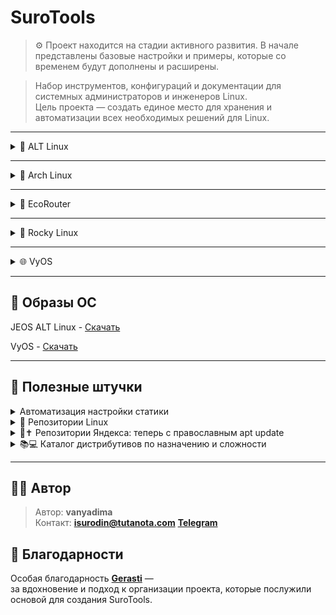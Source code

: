 # SuroTools
> ⚙️ Проект находится на стадии активного развития.
> В начале представлены базовые настройки и примеры, которые со временем будут дополнены и расширены.

> Набор инструментов, конфигураций и документации для системных администраторов и инженеров Linux.  
> Цель проекта — создать единое место для хранения и автоматизации всех необходимых решений для Linux.

---

<details>
<summary>🐧 ALT Linux</summary>

<details>
<summary>🛠️🐧JEOS</summary>
    
После установки сего шедевра отечественного айти-прома первым делом нужно поставить нужные пакеты для комфортной работы - потому что даже автодополнение команд в этом дистрибутиве является опциональной, недостижимой мечтой, фичей уровня «Enterprise Deluxe Edition» :)))))

```bash
apt-get update
apt-get install bash-completion etcnet-full iptables nano 
```
    
</details>
    
<details>
<summary>🔀Настройка маршрутизации</summary>

<details>
<summary>ip_forward</summary>

net.ipv4.ip_forward позволяет системе работать как маршрутизатор - пересылать пакеты между сетевыми интерфейсами.

```bash
vim /etc/net/sysctl.conf
net.ipv4.ip_forward=1 #Меняем 0 на 1
vim /etc/sysctl.conf
net.ipv4.ip_forward=1
```

Перезагрузка sysctl

```bash
sysctl -p
```

</details>
    
<details>
<summary>iptables</summary>

iptables — это фаервол, который фильтрует и управляет сетевым трафиком на основе правил, решая, что пропустить, а что заблокировать.

Базовые команды iptables:

```bash
# Очистка старых правил
iptables -F
iptables -t nat -F
```

Сохранение настроек:

```bash
iptables-save >> /etc/sysconfig/iptables
systemctl enable iptables
```

Настройка правил на примере коммутатора:

![Настройка на примере коммутатора](Image/ALTLinux/iptables%20sw.png)

```bash
iptables -t nat -A POSTROUTING -o <интерфейс с выходом на интернет> -j MASQUERADE
iptables -A	FORWARD	-i <интернет> -o <внут. инт> -j ACCEPT
iptables -A	FORWARD	-i <внут. инт> -o <интернет> -n state --state ESTABLISHED,RELATED -j ACCEPT
```

>iptables -t nat -A POSTROUTING -o <интерфейс с выходом на интернет> -j MASQUERADE - Прячет все внутренние компьютеры за своим внешним IP (Маскарадинг).
>
>iptables -A	FORWARD	-i <интернет> -o <внут. инт> -j ACCEPT - Позволяет внутренним компьютерам ходить в интернет.
>
>iptables -A	FORWARD	-i <внут. инт> -o <интернет> -n state --state ESTABLISHED,RELATED -j ACCEPT - Пропускает обратно только "ответы" на их запросы, повышая безопасность.

Настройка iptables после настройки DHCP

```bash
iptables -A INPUT -i <инт> -p udp -j ACCEPT
iptables -A INPUT -i <инт> -p tcp -j ACCEPT
```

</details>

<details>
<summary>DHCP</summary>

Установка DHCP-сервера

```bash
apt-get install dhcp-server
```
Настройка /etc/dhcp/dhcpd.conf

```bash
default-lease-time 3600;
max-lease-time 86400;
authoritative;

subnet 10.21.211.0 netmask 255.255.255.0 {
    range 10.21.211.10 10.21.211.230;
    option routers 10.21.211.1;
    option subnet-mask 255.255.255.0;
    option broadcast-address 10.21.211.255;
    option domain-name "example.local";
    option domain-name-servers 192.168.1.1, 8.8.8.8;
}
```

> default-lease-time 3600; - время аренды по умолчанию (1 час)
>
> max-lease-time 86400; - максимальное время аренды (24 часа)
>
> authoritative; - сервер является авторитетным для данной сети
>
> subnet 10.21.211.0 netmask 255.255.255.0 - определение подсети
>
> range 10.21.211.10 10.21.211.230; - диапазон выдаваемых IP-адресов
>
> option routers 10.21.211.1; - шлюз по умолчанию
>
> option subnet-mask 255.255.255.0; - маска подсети
>
> option broadcast-address 10.21.211.255; - широковещательный адрес
>
> option domain-name "example.local"; - домен
>
> option domain-name-servers 192.168.1.1, 8.8.8.8; - адрес домена

Проверка конфигурации

```bash
dhcpd -t -cf /etc/dhcp/dhcpd.conf
```

Создание и настройка /etc/default/isc-dhcp-server

```bash
DHCP_CONF=/etc/dhcp/dhcpd.conf
DHCP_PID=/var/run/dhcpd.pid
DHCP_OPTS="-4"
INTERFACEv4="<ens34>"
INTERFACEv6=""
```

> DHCP_CONF=/etc/dhcp/dhcpd.conf - путь к основному конфигурационному файлу
>
> DHCP_PID=/var/run/dhcpd.pid - путь к файлу PID-процесса
>
> DHCP_OPTS="-4" - опции запуска (работа только с IPv4)
>
> INTERFACEv4="ens34" - интерфейс для IPv4
>
> INTERFACEv6="" - интерфейс для IPv6 (пусто - отключено)

Запускаем и добавляем в автозапуск dhcpd

```bash
systemctl start dhcpd && systemctl enable dhcpd
```

</details>
  
<details>
<summary>Настройка портов и маршрута</summary>

### Настройка интерфейса

❗ Интерфейсы в виртуальную машину добавляем по одному.

>Потому что если накидать сразу пять - потом начнётся великий квест под названием:
>
>“А кто из вас, ребята, ens36?”
>
>Один окажется внутренней сетью, другой мостом, третий вообще зачем-то к Wi-Fi подключён…
>
>И вот ты стоишь посреди ip a, как градоначальник на развалинах, и думаешь - зачем я это сделал?..
>
>Так что добавляем по одному интерфейсу, настраиваем, проверяем, подписываем - и живём спокойно.
>
>Всё как в нормальной инфраструктуре: порядок, последовательность, и никакой магии:)

```bash
mkdir /etc/net/ifaces/ens34/
cp /etc/net/ifaces/ens33/options /etc/net/ifaces/ens34/
```
Если папка ifaces пустая, то берем конфиг options отсюда

```bash
BOOTPROTO=static
TYPE=eth
CONFIG_IPV4=yes
```
В конфигурации ipv4address пишите ip ❗❗❗ *с маской!!!* ❗❗❗

Поднимаем интерфейс

```bash
ifup ens34
```
Или перезапускаем network

```bash
systemctl restart network
```

### Настройка шлюза

```bash
vim /etc/net/ifaces/ens34/ipv4route
```

```bash
default via <ip роутера>
```

Если по какой-то причине шлюз не хочет вставать - решаем эту проблему до первой перезагрузки:)

```bash
#Добавляем шлюз
ip route add default via 192.168.1.1
#Удаляем шлюз
ip route del default via 192.168.1.1
```

</details>

<details>
<summary>VLAN</summary>

Создаём каталог в интерфейсах

```bash
mkdir /etc/net/ifaces/ens33.XX # где XX - номер vlan
```

Создаем файлы ipv4address и options

```bash
touch /etc/net/ifaces/ens33.XX/ipv4address
touch /etc/net/ifaces/ens33.XX/options
```

Конфигурация options

```bash
TYPE=vlan
HOST=ens33
VID=XX
DISABLED=no
BOOTPROTO=static
```

В конфигурации ipv4address пишите ip ❗❗❗ *с маской!!!* ❗❗❗

</details>

<details>
<summary>GRE туннель</summary>

GRE — это протокол для создания виртуальных точка-точка туннелей, который инкапсулирует один IP-пакет внутри другого, позволяя соединять удалённые сети через интернет.

Создаем каталог gre1 и конфигурируем options

```bash
mkdir /etc/net/ifaces/gre1
vim /etc/net/ifaces/gre1/options
```

```bash
TYPE=iptun
TUNTYPE=gre
TUNLOCAL=<внешний ip роутера, с которого настраиваете>
TUNREMOTE=<внешний ip удаленного роутера>
```

Настраиваем IP турренля

```
nano /etc/net/ifaces/gre1/ipv4address

10.10.10.1/30 #к примеру
```

</details>

</details>

<details>
<summary>📦 Установка и настройка ПО</summary>
    
<details>
<summary>Драйвера VMware</summary>

‼️ Без драйверов VMware вы не сможете копировать команды между вашим компьютером и виртуальной машиной!
    
```bash
apt-get install open-vm-tools open-vm-tools-desktop xrandr
systemctl enable vmtoolsd
systemctl start vmtoolsd
```
> open-vm-tools — базовые функции (общая папка, время, пр.)
>
> open-vm-tools-desktop — автоматическое разрешение экрана, мышь, графика
>
> xrandr — утилита для управления разрешением (на случай ручной настройки)
    
</details>

<details>
<summary>rsyslog</summary>

rsyslog — это система, которая собирает, фильтрует и перенаправляет логи (журналы событий) в нужные места.

Устанавливаем на клиент и на сервер

```bash
apt-get install rsyslog logrotate
```

### Настройка сервера

Настройка конфига в /etc/rsyslog.conf

![Настройка на сервере](Image/ALTLinux/rsyslogsrv.png)

```bash
#include(file="/etc/rsyslog.d/*.conf" mode="options1") 

module(load="imuxsock")
module(load="imklog")
module(load="imudp")
input(type="imudp" port="514")
module(load="imtcp")
input(type="imtcp" port="514")

$template 404, "/opt/%HOSTNAME%/%PROGRAMNAME%.log"

if ($fromhost-ip != "127.0.0.1" and $syslogseverity <= 4) then ?404
& stop 
```

>#include(file="/etc/rsyslog.d/*.conf" mode="optional")  - ЗАКОММЕНТИРОВАНО - подключение дополнительных конфигов
>
>module(load="imuxsock") - Загрузка модуля для Unix-сокетов (локальные приложения)
>
>module(load="imklog") - Загрузка модуля для логов ядра
>
>module(load="imudp") - Загрузка UDP-модуля
>
>input(type="imudp" port="514") - Прослушивание syslog-сообщений по UDP на порту 514
>
>module(load="imtcp") - Загрузка TCP-модуля
>
>input(type="imtcp" port="514") - Прослушивание syslog-сообщений по TCP на порту 514
>
>$template 404, "/opt/%HOSTNAME%/%PROGRAMNAME%.log" - Шаблон для именования файлов логов
>
>if ($fromhost-ip != "127.0.0.1" and $syslogseverity <= 4) then ?404 - Правило фильтрации: если IP отправителя не 127.0.0.1 и уровень серьезности <= 4 (warning)
>
>& stop - Остановка дальнейшей обработки для этих сообщений

P.S. 404 — это произвольное имя шаблона, как переменная.

Создание каталогов для сбора логов клиентских машин

```bash
mkdir -p /opt/cli1
mkdir -p /opt/cli2
mkdir -p /opt/cli3
```
logrotate — это утилита для автоматического управления лог-файлами: их ротации, сжатия, архивирования и удаления по заданным правилам.

Настройка logrotate в /etc/logrotate.d/rsyslog-opt

![Настройка logrotate](Image/ALTLinux/logrotate.png)

```bash
/opt/*/*.log {
    weekly
    size 10M
    rotate 4
    compress
    missingok
    notifempty
    create 0640 root root
    sharedscripts
    postrotate
        systemctl reload rsyslog > /dev/null 2>&1 || true
    endscript
}
```
>/opt/*/*.log {                    - Применять правила ко всем .log файлам в поддиректориях /opt/
>
>weekly                        - Ротация раз в неделю
>
>size 10M                      - Или при достижении размера файла 10 МБ
>
>rotate 4                      - Хранить 4 архивных копии логов
>
>compress                      - Сжимать архивные копии gzip
>
>missingok                     - Не считать ошибкой отсутствие файлов логов
>
>notifempty                    - Не ротировать пустые файлы
>
>create 0640 root root         - Создавать новый файл лога с правами 640, владелец root:root
>
>sharedscripts                 - Выполнять скрипты только один раз для всей группы файлов
>
>postrotate                    - Начало блока команд после ротации
>
>systemctl reload rsyslog > /dev/null 2>&1 || true  - Перезагрузка rsyslog, подавление вывода
>
>endscript                     - Конец блока команд
}

Включение автозапуска и немедленный запуск

```bash
systemctl enable --now rsyslog logrotate
```

---

### Настройка клиента

Настройка конфига в /etc/rsyslog.conf

![Настройка на клиенте](Image/ALTLinux/rsyslogcli.png)

```bash
*.warning action(type="omfwd"
    target="10.21.12.50"
    port="514"
    protocol="tcp"
    action.resumeRetryCount="-1"
    queue.type="linkedList"
    queue.size="10000")
```

>*.warning action(type="omfwd"    - Правило для всех сообщений с уровнем warning и выше
>
>target="10.21.12.50"         - Адрес удаленного syslog-сервера
>
>port="514"                   - Порт для отправки
>
>protocol="tcp"               - Использование TCP протокола
>
>action.resumeRetryCount="-1" - Бесконечные попытки переподключения при обрыве
>
>queue.type="linkedList"      - Тип очереди - связный список
>
>queue.size="10000")          - Максимальный размер очереди - 10000 сообщений

Включение автозапуска и немедленный запуск

```bash
systemctl enable --now rsyslog
```

</details>

<details>
<summary>DNS сервер (bind)</summary>

Установка и включение bind

```bash
apt-get install bind bind-utils
systemctl start bind
```

BIND создаёт стандартную структуру файлов и каталогов (в ALT Linux она очень похожа на Fedora/CentOS-подобную):

| Назначение                             | Расположение           | Комментарий                                |
| -------------------------------------- | ---------------------- | ------------------------------------------ |
| Основной конфиг                        | `/etc/named.conf`      | Главный файл, который подключает остальные |
| Каталог с дополнительными конфигациями | `/etc/named/`          | Можно хранить зоны, ACL, logging и т.п.    |
| Каталог с зонами                       | `/var/named/`          | По умолчанию сюда кладут файлы зон         |
| PID-файл                               | `/run/named/named.pid` | Путь, где хранится PID процесса            |
| Логи (если не через systemd)           | `/var/log/named/`      | Можно задать в секции `logging`            |
| Пользователь демона                    | `named`                | Отдельный системный пользователь           |

<details>
<summary>Секции</summary>

<details>
<summary>Главынй файл named.conf</summary>

```bash
options {
    directory "/var/named";              // рабочая директория BIND
    listen-on port 53 { 127.0.0.1; 192.168.122.1; };   // конкретные IP (не CIDR)
    listen-on-v6 { ::1; };
    allow-query { 192.168.122.0/24; localhost; };     // кто может делать запросы
    recursion yes;                   // включаем рекурсию (если нужен локальной сети)
    allow-recursion { 192.168.122.0/24; localhost; }; // кто может использовать кэш
    forwarders { 8.8.8.8; 8.8.4.4; };  // форвардеры (если нужно)
    dnssec-validation auto;
    auth-nxdomain no;    // conform to RFC1035
};

// Доп. файлы в /etc/named.conf!!!
include "/etc/named/named.conf.local";
include "/etc/named/named.conf.log";
include "/etc/named/named.conf.acl";
```

| Опция               | Назначение                                | Пример / Комментарий                                                      |
| ------------------- | ----------------------------------------- | ------------------------------------------------------------------------- |
| `directory`         | Рабочая директория BIND                   | `directory "/var/named";` — все относительные пути в зонах берутся отсюда |
| `listen-on`         | IPv4-адреса, на которых слушает DNS-демон | `listen-on port 53 { 127.0.0.1; 192.168.122.1; };`                        |
| `listen-on-v6`      | IPv6 интерфейсы                           | `listen-on-v6 { any; };`                                                  |
| `allow-query`       | Кто может делать запросы к DNS            | `allow-query { localhost; 192.168.122.0/24; };`                           |
| `recursion`         | Включает рекурсивные запросы              | `recursion yes;`                                                          |
| `allow-recursion`   | Кто может использовать кэш                | `allow-recursion { localhost; 192.168.122.0/24; };`                       |
| `forwarders`        | Куда пересылать неизвестные запросы       | `forwarders { 8.8.8.8; 8.8.4.4; };`                                       |
| `dnssec-validation` | Проверка DNSSEC                           | `dnssec-validation auto;`                                                 |
| `auth-nxdomain`     | Поведение при NXDOMAIN                    | `auth-nxdomain no;`                                                       |
| `version`           | Можно скрыть версию сервера               | `version "ALT-DNS";`                                                      |

</details>

<details>
<summary>Секция logging named.conf.log</summary>

```bash
logging {
    channel default_debug {
        file "/var/log/named/debug.log" versions 3 size 5m;
        severity dynamic;
        print-time yes;
        print-category yes;
        print-severity yes;
    };
    category default { default_debug; };
    category queries { default_debug; };
    category resolver { default_debug; };
};
```

| Строка / параметр                       | Назначение                                      | Пример значения                       | Пояснение                                                                      |
| --------------------------------------- | ----------------------------------------------- | ------------------------------------- | ------------------------------------------------------------------------------ |
| `logging {`                             | Начало блока журналирования                     | —                                     | Все настройки логов помещаются внутрь фигурных скобок.                         |
| `channel default_debug {`               | Определение канала (канал = поток вывода логов) | —                                     | Можно создать несколько каналов (например, `queries`, `security`, `resolver`). |
| `file "/var/log/named/debug.log"`       | Куда писать логи                                | `/var/log/named/debug.log`            | Задаёт путь к файлу лога. Файл должен быть доступен пользователю `named`.      |
| `versions 3`                            | Хранить несколько копий                         | `3`                                   | Хранит 3 старые версии лога, автоматически создавая ротацию.                   |
| `size 5m`                               | Максимальный размер файла                       | `5m`                                  | При достижении 5 МБ создаётся новая версия.                                    |
| `severity dynamic;`                     | Уровень важности                                | `dynamic`, `info`, `warning`, `error` | `dynamic` — уровень управляется командой `rndc trace`.                         |
| `print-time yes;`                       | Добавлять время в лог                           | `yes`                                 | Помогает при отладке.                                                          |
| `print-category yes;`                   | Добавлять категорию (queries, resolver и т.д.)  | `yes`                                 | Удобно при анализе.                                                            |
| `print-severity yes;`                   | Добавлять уровень важности                      | `yes`                                 | В логах будет видно INFO/WARN/ERR.                                             |
| `};`                                    | Конец описания канала                           | —                                     | Закрывает блок `channel`.                                                      |
| `category default { default_debug; };`  | Привязка категории к каналу                     | —                                     | Категория `default` (всё подряд) будет писать в канал `default_debug`.         |
| `category queries { default_debug; };`  | Логирование DNS-запросов                        | —                                     | Очень полезно для анализа активности.                                          |
| `category resolver { default_debug; };` | Логирование резолвера                           | —                                     | Показывает, как BIND обрабатывает рекурсивные запросы.                         |
| `};`                                    | Конец секции logging                            | —                                     | Завершение блока.                                                              |

</details>

<details>
<summary>Секция acl named.conf.acl</summary>

```bash
acl "trusted" {
    127.0.0.1;
    192.168.122.0/24;
};

options {
    allow-query { trusted; };
    allow-recursion { trusted; };
};
```

| Строка                          | Значение                        | Пояснение                               |
| ------------------------------- | ------------------------------- | --------------------------------------- |
| `acl "trusted" {`               | Объявление списка доверенных IP | Имя списка — `"trusted"`.               |
| `127.0.0.1;`                    | Локальный хост                  | Разрешает DNS-доступ с localhost.       |
| `192.168.122.0/24;`             | Вся подсеть                     | Разрешает DNS-доступ из локальной сети. |
| `};`                            | Конец ACL                       | Закрывает список IP.                    |
| `allow-query { trusted; };`     | Кто может делать DNS-запросы    | Только IP из ACL `"trusted"`.           |
| `allow-recursion { trusted; };` | Кто может пользоваться кэшем    | Тоже только доверенные.                 |

</details>

<details>
<summary>Секция локальных зон named.conf.local</summary>

```bash
zone "example.local" IN {
    type master;
    file "zones/db.example.local";
    allow-update { none; };
};

zone "122.168.192.in-addr.arpa" IN {
    type master;
    file "zones/db.192.168.122";
    allow-update { none; };
};
```

| Строка                                 | Значение                    | Пояснение                              |
| -------------------------------------- | --------------------------- | -------------------------------------- |
| `zone "example.local" IN {`            | Начало описания прямой зоны | DNS-зона `example.local`.              |
| `type master;`                         | Тип зоны                    | Сервер хранит оригинальные данные.     |
| `file "zones/db.example.local";`       | Путь к файлу зоны           | Относительно `directory` из `options`. |
| `allow-update { none; };`              | Динамические обновления     | Отключены (безопасно по умолчанию).    |
| `};`                                   | Конец зоны                  | Закрытие блока.                        |
| `zone "122.168.192.in-addr.arpa" IN {` | Начало обратной зоны        | Для IP-сети 192.168.122.0/24.          |
| `file "zones/db.192.168.122";`         | Файл обратной зоны          | PTR-записи IP → имя.                   |

</details>

<details>
<summary>Создание прямых и обраных зон</summary>

Назовем прямую зону db.example.local к примеру

```bash
$TTL 86400
@   IN  SOA ns1.example.local. admin.example.local. (
        2025110101 ; serial
        3600       ; refresh
        1800       ; retry
        604800     ; expire
        86400 )    ; minimum

    IN  NS  ns1.example.local.
ns1 IN  A   192.168.122.10
www IN  A   192.168.122.20
mail IN  A   192.168.122.30
@   IN  MX  10 mail.example.local.
```

| Строка                                           | Значение                         | Пояснение                                                             |
| ------------------------------------------------ | -------------------------------- | --------------------------------------------------------------------- |
| `$TTL 86400`                                     | Time To Live                     | TTL 1 день — время кэширования записей.                               |
| `@`                                              | Текущий домен (`example.local.`) | Символ `@` — замена имени зоны.                                       |
| `IN SOA ns1.example.local. admin.example.local.` | Начало записи SOA                | Указывает основной DNS и e-mail администратора (точка вместо `@`).    |
| `2025110101`                                     | Серийный номер                   | Обновляется при каждом изменении.                                     |
| `3600`                                           | Refresh                          | Вторичные серверы проверяют обновления каждые 1 ч.                    |
| `1800`                                           | Retry                            | Если не получилось — повтор через 30 мин.                             |
| `604800`                                         | Expire                           | Через неделю вторичный сервер “забудет” зону, если мастер недоступен. |
| `86400`                                          | Minimum                          | Минимальное TTL для отрицательных ответов.                            |
| `IN NS ns1.example.local.`                       | Сервер имён для зоны             | Основной NS.                                                          |
| `ns1 IN A 192.168.122.10`                        | Адрес DNS-сервера                | ns1.example.local → 192.168.122.10                                    |
| `www IN A 192.168.122.20`                        | Веб-сервер                       | [www.example.local](http://www.example.local) → 192.168.122.20        |
| `mail IN A 192.168.122.30`                       | Почтовый сервер                  | mail.example.local → 192.168.122.30                                   |
| `@ IN MX 10 mail.example.local.`                 | Почтовая запись                  | Приоритет 10, сервер `mail.example.local`.                            |

Обратная зона - db.192.168.122

```bash
$TTL 86400
@   IN  SOA ns1.example.local. admin.example.local. (
        2025110101 ; serial
        3600
        1800
        604800
        86400 )

    IN  NS  ns1.example.local.
10  IN  PTR ns1.example.local.
20  IN  PTR www.example.local.
30  IN  PTR mail.example.local.
```

| Строка                                             | Значение        | Пояснение                                                          |
| -------------------------------------------------- | --------------- | ------------------------------------------------------------------ |
| `$TTL 86400`                                       | TTL записей     | 1 день.                                                            |
| `@ IN SOA ns1.example.local. admin.example.local.` | Начало зоны     | Та же структура, что и в прямой зоне.                              |
| `2025110101`                                       | Серийный номер  | Номер версии зоны.                                                 |
| `IN NS ns1.example.local.`                         | Сервер имён     | Авторитетный сервер для обратной зоны.                             |
| `10 IN PTR ns1.example.local.`                     | Обратная запись | IP 192.168.122.10 → ns1.example.local.                             |
| `20 IN PTR www.example.local.`                     | Обратная запись | IP 192.168.122.20 → [www.example.local](http://www.example.local). |
| `30 IN PTR mail.example.local.`                    | Обратная запись | IP 192.168.122.30 → mail.example.local.                            |


</details>

</details>


Для создания DNS-сервера в ALT Linux необходимо установить пакет BIND, создать и настроить его конфигурационные файлы.
В главном файле указываются каталог зон, сетевые интерфейсы и разрешённые клиенты, а также включается рекурсия и задаются внешние форвардеры.
Затем описываются зоны — основная и при необходимости обратная, после чего создаются соответствующие файлы зон с записями доменных имён и IP-адресов.
По завершении настройки проверяется корректность конфигурации, после чего служба named запускается и включается в автозагрузку.

<details>
<summary>Проверка</summary>

Структура директорий

```bash
/etc/
 └── named.conf
 └── named/
      ├── named.conf.acl
      ├── named.conf.log
      ├── named.conf.local
      └── zones/
           ├── db.example.local
           └── db.192.168.122
/var/log/named/
/var/named/
```

| Действие                                              | Команда                                                                         | Назначение                                                                           |
| ----------------------------------------------------- | ------------------------------------------------------------------------------- | ------------------------------------------------------------------------------------ |
| Проверка синтаксиса основного конфигурационного файла | `sudo named-checkconf`                                                          | Проверяет правильность написания и структуру всех файлов конфигурации BIND.          |
| Проверка прямой зоны                                  | `sudo named-checkzone example.local /var/named/zones/db.example.local`          | Проверяет корректность записей в файле прямой зоны (соответствие имён и IP-адресов). |
| Проверка обратной зоны                                | `sudo named-checkzone 122.168.192.in-addr.arpa /var/named/zones/db.192.168.122` | Проверяет правильность обратных записей (соответствие IP-адресов именам).            |
| Проверка запуска службы                               | `sudo systemctl start named`                                                    | Запускает DNS-сервер для тестирования.                                               |
| Проверка состояния службы                             | `sudo systemctl status named`                                                   | Отображает текущее состояние и возможные ошибки при запуске.                         |
| Проверка ответов DNS                                  | `dig @127.0.0.1 www.example.local`                                              | Проверяет, отвечает ли сервер на запросы и правильно ли разрешает имена.             |
| Проверка обратного разрешения                         | `dig -x 192.168.122.20`                                                         | Тестирует корректность работы обратной зоны (PTR-записи).                            |


</details>

<details>
<summary>Экспресс-настройка</summary>

В /etc/named.conf 

```bash
options {
    directory "/var/named";
    listen-on port 53 { any; };
    allow-query { any; };
    recursion yes;
    forwarders { 8.8.8.8; 1.1.1.1; };
    dnssec-validation auto;
};

zone "example.local" IN {
    type master;
    file "db.example.local";
};
```

В /var/named/db.example.local

```bash
$TTL 86400
@   IN  SOA ns1.example.local. admin.example.local. (
        1        ; serial
        3600     ; refresh
        1800     ; retry
        604800   ; expire
        86400 )  ; minimum

    IN  NS  ns1.example.local.
```

</details>

</details>

<details>
<summary>Chrony</summary>

### Настройка сервера

```bash
apt-get install chrony
```

Идем в /etc/chrony.conf и в конфиге пишем:

https://www.ntp-servers.net/servers.html - сервера времени

```bash
server <адресс сервера времени> iburst     # iburst нужен для ускорения первоначальной синхронизации
allow 192.168.0.0/24   # замените на подсеть вашей сети
```

Добавляем в автозагрузку и запускаем

### Настройка клиента

В /etc/chrony.conf

```bash
server <ip сервера> iburst
```

Запускаем и проверяем:

```bash
chronyc sources -v
chronyc tracking
```

</details>

</details>

<details>
<summary>🎨 Установка графической оболочки (на примере xfce)</summary>

### Установка

```bash
apt-get install task-edu-xfce lightdm
systemctl enable --now lightdm
```

### Удаление

```bash
apt-get remove 'xfce4*' 'xfwm4*' 'thunar*' --purge
apt-get remove lightdm
systemctl disable lightdm
```

</details>

</details>

---

<details>
<summary>🧊 Arch Linux</summary>

<details>
<summary>🛠️ Установка ОС</summary>

<details>
<summary>Перед установкой</summary>
    
Вот и настал тот самый день. День, когда вы решили, что жить спокойно — это не про вас, и поставили цель установить Arch Linux в качестве основной системы. 

Поздравляю! :)

Вы уже скачали образ, записали его на флешку, загрузились, и перед вами гордо мигает курсор в терминале. Момент истины настал.

Но… что дальше? 
Правильно! Сначала нужно убедиться, что интернет работает.

```bash
ping archlinux.org
```

Если вы на Wi-Fi, то пора приручить беспроводную сеть. Делается это просто (ну, относительно просто):

Проверка на блок Wi-Fi

```bash
rfkill
```

Если заблокирован - выполянем команду:

```bash
rfkill unblock wifi
```

### Подключение к Wi-Fi

```bash
iwctl
device list
station wlan0 scan
station wlan0 get-networks
station wlan0 connect <SSID>
```

Или можно сделать проще:

```bash
wifi-menu
```

</details>
    
<details>
<summary>1. Монтирование и разметка дисков</summary>
Для того, чтобы определять диски, используется команда <code>lsblk</code>
    
```bash
lsblk
```
Теперь нам нужно выбрать: GPT или MBR. Если у тебя ПК с UEFI - ставль GPT. 

А если стоит BIOS, - MBR

Внизу таблицы разметки

<details>
<summary>MBR</summary>

Разметка раздела

| Раздел | Название | Формат | Размер   | Назначение          |
|---------|-----------|---------|----------|----------------------|
| sdX1    | bios      | BIOS    | 1 MB    | Загрузочный BIOS     |
| sdX2    | boot      | EXT4    | 1 GB    | Ядра Linux           |
| sdX3    | swap      | SWAP    | 8 GB    | Раздел подкачки      |
| sdX4    | root      | EXT4   | Всё остальное | Система, данные      |


</details>

<details>
<summary>GPT</summary>

Разметка раздела

| Раздел | Название | Формат | Размер   | Назначение          |
|---------|-----------|---------|----------|----------------------|
| sdX1    | efi      | FAT32    | 300 MB    | Загрузочный BIOS     |
| sdX2    | boot      | EXT4    | 1 GB    | Ядра Linux           |
| sdX3    | swap      | SWAP    | 8 GB    | Раздел подкачки      |
| sdX4    | root      | EXT4   | Всё остальное | Система, данные      |

</details>

С помощью утилиты fdisk / cfdisk форматируем каталоги

```bash
mkfs.fat -F32 /dev/sda1
mkfs.ext4 -L boot /dev/sda2
mkswap -L swap /dev/sda3
mkfs.ext4 -L arch /dev/sda4 
```

Монтируем диски

```bash
mount /dev/sda4 /mnt                        
mkdir -p /mnt/{boot,home,var}          
mount /dev/sda2 /mnt/boot 
mkdir -p /mnt/boot/efi                        
mount /dev/sda1 /mnt/boot/efi                 
```

</details>

<details>
<summary>2. Установка ядра и базовая настройка</summary>

На этом этапе мы, наконец, превращаем пустой раздел /mnt во что-то, похожее на операционную систему

```bash
pacstrap /mnt base base-devel linux linux-headers linux-firmware intel-ucode amd-ucode nano               
```
или (LTS версия)

```bash
pacstrap /mnt base base-devel linux-lts linux-lts-headers linux-firmware intel-ucode amd-ucode nano             
```

>base - минимальный набор, чтобы система вообще существовала
>
>base-devel - инструменты для сборки пакетов, потому что половину софта в Arch вы всё равно соберёте сами
>
>linux и linux-headers - ядро и его заголовки. Без них компьютер не поймёт, что делать
>
>linux-firmware - чтобы Wi-Fi, видеокарта и прочее не притворялись кирпичами
>
>intel-ucode и amd-ucode - микрокоды, которые чинят ошибки в процессорах. Неплохо, когда CPU не падает в обморок от собственного кода=)

Мы уже установили Arch в /mnt, всё красиво, но пока что система не знает, где у неё что лежит.
Она загрузится - и спросит:

«А где мой корень? А где /home? А swap куда делся?»

Чтобы этого не произошло, мы создаём файл /etc/fstab.
В нём записано, какие разделы куда монтировать при загрузке.

```bash
genfstab -pU /mnt >> /mnt/etc/fstabi                 
```

>genfstab — просто смотрит на то, что сейчас примонтировано
>
>-U - записывает всё с использованием UUID (уникальных идентификаторов разделов, чтобы не перепутать при перезагрузке)
>
>-p - добавляет информацию о существующих точках монтирования

Меняем корневой каталог на /mnt

```bash
arch-chroot /mnt                
```

Задаем пароль root

```bash
passwd               
```

Даем имя

```bash
nano /etc/hostname               
```

Настройка временной зоны

```bash
ln -sf /usr/share/zoneinfo/Europe/Moscow /etc/localtime               
```

Открываем файл с локалями и раскомментируем строки:

```bash
nano /etc/locale.gen

#Ищем
ru_RU.UTF8 UTF8
en_US.UTF8 UTF8

```

Создаем локали

```bash
locale-gen              
```

Настраиваем язык консоли, добавляем кириллицу

```bash
nano /etc/vconsole.conf

KEYMAP=ru
FONT=cyr-sun16  
```

Устанавливаем язык системы по умолчанию

```bash
nano /etc/locale.conf

LANG="ru_RU.UTF-8"
```
</details>

<details>
<summary>3. PACMAN</summary>

Когда вы ставите Arch, у вас есть свежая система, которая пока не доверяет никому.
И это, в принципе, правильно - кто знает, что там за пакеты в интернете?)))

Инициализируем пакетный менеджер pacman и загружаем ключи

```bash
pacman-key --init
pacman-key --populate archlinux    
```

Конфигурируем pacman

```bash
nano /etc/pacman.conf             
```

Включаем репозитории multilib

```bash
[multilib]
Include = /etc/pacman.d/mirrorlist
```

Это добавит поддержку 32-битных библиотек.
Они нужны, если вы хотите запускать старые программы или, например, игры из Steam, которые до сих пор живут в прошлом=)

Без этого Steam просто посмотрит на вас, скажет «нет библиотек» и уйдёт

Можно сделать так, чтобы pacman не только работал, но и выглядел симпатично:

>Color — включает цветную подсветку
>Чтобы видеть, где успех, а где ошибка, не только по интонации
>
>ParallelDownloads = 5 — позволяет качать несколько пакетов одновременно
>Архивы прилетают быстрее, и вы чувствуете, что живёте в XXI веке
>
>ILoveCandy — не влияет ни на что, кроме настроения
>Делает индикатор загрузки похожим на игру Pac-Man: маленький жёлтый кружок ест пакеты
>Серьёзная система, но с чувством юмора😄

Теперь добавляем то, что делает систему по-настоящему удобной

```bash
pacman -Sy
pacman -S bash-completion openssh arch-install-scripts networkmanager git wget htop neofetch xdg-user-dirs pacman-contrib ntfs-3g
```

>bash-completion - автодополнение в терминале.
>Чтобы не набирать по памяти всё целиком, как герой.
>
>openssh - возможность подключаться по SSH, и к вам тоже.
>Без него сервер - это просто компьютер, скучающий в углу.
>
>arch-install-scripts - набор утилит, включая genfstab и arch-chroot.
>Уже пользовались ими - теперь они станут постоянными жителями вашей системы.
>
>networkmanager - ваш новый лучший друг для Wi-Fi и сетей.
>Без него - вручную через ip link и dhcpcd, что весело, но недолго.
>
>git - чтобы клонировать репозитории, коммитить, и вообще чувствовать себя разработчиком.
>
>wget - чтобы скачивать всё подряд без браузера.
>Минимализм, но с пользой.
>
>htop - чтобы смотреть, кто ест всю оперативку, в красивом интерфейсе.
>
>neofetch - чтобы показывать красивую ASCII-заставку системы и рассказывать всем, что у вас Arch.
>
>xdg-user-dirs - создаёт стандартные папки вроде Documents, Downloads и т.д.
>Чтобы домашний каталог не выглядел как свалка.
>
>pacman-contrib - набор дополнительных инструментов для pacman, включая checkupdates и paccache.
>
>ntfs-3g - чтобы Linux мог читать и писать на диски с файловой системой Windows.
>Полезно, если вы ещё не готовы окончательно попрощаться с прошлым.

</details>

<details>
<summary>4. Постустановка</summary>

Создаем начальный загрузочный лиск (в зависимости какое ядро вы выбрали)

```bash
mkinitcpio -p linux
mkinitcpio -p linux-lts
```

Разрешаем пользователю применять права root

```bash
nano /etc/sudoers

%wheel ALL=(ALL:ALL) ALL
```

Создаем пользователя и придумываем пароль для него

```bash
useradd -mg users -G wheel <имя пользователя> 
passwd <имя пользователя> 
```

Добавляем в автозагрузку сетевой менеджер

```bash
systemctl enable NetworkManager.service
```

</details>

<details>
<summary>5. GRUB</summary>

Для UEFI
    
```bash
pacman -S grub efibootmgr os-prober
grub-install --target=x86_64-efi --efi-directory=/boot/efi --bootloader-id=Arch
grub-mkconfig -o /boot/grub/grub.cfg
```

Для BIOS

```bash
pacman -S grub os-prober
grub-install /dev/sda
grub-mkconfig -o /boot/grub/grub.cfg
```

</details>

<details>
<summary>6. Установка графики</summary>

Intel

```bash
pacman -S xf86-video-intel
```

NVIDIA

```bash
pacman -S nvidia-utils lib32-nvidia-utils nvidia-settings nvidia-dkms
```

AMD

```bash
pacman -S lib32-mesa vulkan-radeon lib32-vulkan-radeon vulkan-icd-loader lib32-vulkan-icd-loader
```

Установка менеджер входа

| DM          | Особенности                                                                |
| ----------- | -------------------------------------------------------------------------- |
| **GDM**     | GNOME Display Manager, лучший для GNOME/GTK, поддержка Wayland             |
| **SDDM**    | Simple Desktop Display Manager, лучший для KDE/Qt, поддержка тем и Wayland |
| **LightDM** | Легкий универсальный DM, поддерживает GTK и Qt, множество грейдеров        |
| **LXDM**    | Очень легкий, для LXDE/LXQt, минималистичный                               |
| **XDM**     | Классический XDM, минимальный, без настроек                                |

Рекомендации по DM

| DE            | Рекомендуемый DM |
| ------------- | ---------------- |
| GNOME         | GDM              |
| KDE Plasma    | SDDM             |
| LXQt          | SDDM / LightDM   |
| XFCE          | LightDM          |
| Cinnamon      | LightDM          |
| MATE          | LightDM          |
| LXDE          | LXDM / LightDM   |
| Deepin        | GDM              |
| Budgie        | LightDM          |
| Enlightenment | LightDM / LXDM   |


<details>
<summary>GDM</summary>

```bash
sudo pacman -S gdm
sudo systemctl enable gdm.service   
sudo systemctl start gdm.service 
```

</details>

<details>
<summary>SDDM</summary>

```bash
sudo pacman -S sddm
sudo systemctl enable sddm.service
sudo systemctl start sddm.service
```

</details>

<details>
<summary>LightDM</summary>

```bash
sudo pacman -S lightdm lightdm-gtk-greeter lightdm-gtk-greeter-settings
sudo systemctl enable lightdm.service
sudo systemctl start lightdm.service
```

</details>

Графические оболочки и их установка

<details>
<summary>GNOME</summary>

```bash
sudo pacman -S gnome gnome-extra gdm
sudo systemctl enable gdm
sudo pacman -S gnome-tweaks gnome-shell-extensions gnome-themes-extra
```

</details>

<details>
<summary>KDE Plasma</summary>

```bash
sudo pacman -S plasma kde-applications sddm
sudo systemctl enable sddm
sudo pacman -S kde-graphics-meta kde-utilities-meta plasma-wayland-session
```

</details>

<details>
<summary>XFCE</summary>

```bash
sudo pacman -S xfce4 xfce4-goodies
sudo pacman -S thunar-volman gvfs gvfs-mtp tumbler ristretto parole
```

</details>

<details>
<summary>Cinnamon</summary>

```bash
sudo pacman -S cinnamon nemo-fileroller cinnamon-translations
sudo pacman -S lightdm-slick-greeter xed xviewer pix
```

</details>

<details>
<summary>MATE</summary>

```bash
sudo pacman -S mate mate-extra
sudo pacman -S caja-extensions mate-system-monitor mate-power-manager
```

</details>

<details>
<summary>LXQt</summary>

```bash
sudo pacman -S lxqt lxqt-qtplugin lximage-qt obconf-qt
sudo pacman -S xdg-utils gvfs sddm
sudo systemctl enable sddm
```

</details>

<details>
<summary>LXDE</summary>

```bash
sudo pacman -S lxde
sudo pacman -S lxappearance lxtask galculator gpicview
```

</details>

<details>
<summary>Budgie</summary>

```bash
sudo pacman -S budgie-desktop budgie-extras
sudo pacman -S gnome-control-center gnome-terminal nautilus
```

</details>

<details>
<summary>Deepin</summary>

```bash
sudo pacman -S deepin deepin-extra
sudo pacman -S deepin-terminal deepin-file-manager deepin-screenshot
```

</details>

<details>
<summary>Enlightenment</summary>

```bash
sudo pacman -S enlightenment terminology ephoto rage
```

</details>

</details>

<details>
<summary>7. Конец установки</summary>

```bash
exit
umount -R /mnt
reboot
```

</details>

<details>
<summary>Рекомендую после установки </summary>
Пакетный менеджер yay для AUR

```bash
git clone https://aur.archlinux.org/yay.git && cd yay && makepkg -si
```
Имеет смысл отключить сборку отладочных пакетов, выключив !debug и !strip

```bash
sudo sed -i.bak '/^OPTIONS=/s/strip/!strip/; /^OPTIONS=/s/debug/!debug/' /etc/makepkg.conf
```

Timeshift — система резервного копирования

```bash
sudo pacman -S timeshift
```

Скрипт автоматического резервного копирования при обновлениях

```bash
yay -S timeshift-autosnap
```

Автоматическая очистка кэша пакетов

```bash
sudo pacman -S pacman-contrib
sudo systemctl enable paccache.timer
```

</details>

<details>
<summary>Путь самурая (для ленивых)</summary>

Герой <code>archinstall</code>! Перед тем как ты нажал на этот чудесный спойлер, взгляни на методичку сверху. Она там лежит, как тайный свиток мудрости: не страшно, не укусит, а поможет почувствовать, что Arch - это не просто «клик-клик-установил».

Подумай о методичке как о карте сокровищ: каждая страница - подсказка, как собрать свой Arch не просто рабочим, а с удовольствием и чуть-чуть гордости. И кто знает, может, именно там ты найдёшь тот секрет, который превращает «Next-Next-Finish» в «Ого, я сам это сделал!».

Так что берёшь чашку кофе, садишься поудобнее и слегка посмеиваешься над собой - методичка сверху ждёт:)

</details>

</details>

<details>
<summary>📦 Установка и настройка ПО</summary>

<details>
<summary>Подключение модема</summary>

<details>
<summary>Встроенные WWAN</summary>

```bash
sudo pacman -S modemmanager mobile-broadband-provider-info
sudo systemctl enable --now ModemManager
```

</details>

<details>
<summary>USB</summary>

```bash
sudo pacman -S modemmanager usb_modeswitch
sudo systemctl enable --now ModemManager
```

</details>

</details>

<details>
<summary>VMware Workstation</summary>

Скачиваем [VMware](https://www.comss.ru/download/page.php?id=2110) и устанавливаем:

```bash
sudo sh ./VMware-Workstation-Full-25H2-24995812.x86_64.bundle
```

Далее устанавливаем open-vm-tools и запускаем 

```bash
sudo pacman -S open-vm-tools
sudo vmware
```

</details>

</details>

<details>
<summary>⚙️ Настройка системы</summary>

<details>
<summary>Автоматическое монтирование диска</summary>

Узнаем UUID диска

```bash
lsblk -f
```

Создаем точку монтирования

```bash
sudo mkdir -p /media/Data
```

Узнаем ID пользователя

```bash
id
```

Добавляем запись в /etc/fstab

Где знаки вопроса - ваши UUID, uid, gid.

```bash
UUID=??? /media/Data  ntfs-3g  defaults,uid=???,gid=???,umask=000,nofail  0  0
```

Перемонтируем все ФС из fstab

```bash
sudo mount -a
```

</details>

</details>

</details>

---

<details>
<summary>🌿 EcoRouter</summary>

Пока пусто :(

</details>

---

<details>
<summary>🔄 Rocky Linux</summary>

Пока пусто :(

</details>

---

<details>
<summary>🌐 VyOS</summary>

VyOS — это бесплатный Linux-дистрибутив для превращения сервера или ПК в мощный сетевой маршрутизатор. Прямой аналог Cisco с похожим интерфейсом командной строки (CLI), но работающий на стандартном железе.

<details>
<summary>🛠️ Установка ОС</summary>

Вводим пользователя и пароль

```bash
vyos login: vyos
Password: vyos
```

Установка ОС

```bash
install image

This command will install VyOS to your permanent storage. 
Would you like to continue? [y/N] y
What would you like to nаме this image? <enter>
Please enter a password for the ”vyos" user: vyos
What console should be used by default? (K: KVM, S: Serial)?
# если на виртуралку - нажимаем K
# если на железо - нажимаем S
Probing disks
1 disk(s) found
The following disks were found:
Drive: /dev/sda (20.0 GB)
Which one should be used for installation? (Default: /dev/sda) <enter>
Installation will delete all data on the drive. Continue? [y/N] y
Would you like to use all the free space on the drive? [Y/n] y
```
```bash
The following config files are available for boot:
1: /opt/vyatta/etc/config/config.boot
2: /opt/vyatta/etc/config.boot.default

Which file would you like as boot config? (Default: 1)
```

>/opt/vyatta/etc/config/config.boot → Это текущая живая конфигурация, которая сейчас в памяти.
>
>/opt/vyatta/etc/config.boot.default → Это чистый дефолтный конфиг, минимальный, без изменений.

```bash
reboot
```

</details>

<details>
<summary>🧭 Команды</summary>

| Категория | Команда | Назначение |
|------------|----------|-------------|
| **Режимы CLI** | `configure` | Войти в режим конфигурации |
| | `exit` | Выйти в операционный режим |
| | `run <команда>` | Выполнить операционную команду из конфигурационного режима |
| | `commit` | Применить изменения |
| | `save` | Сохранить конфигурацию в `/config/config.boot` |
| | `discard` | Отменить неподтверждённые изменения |
| | `compare` | Показать разницу между текущей и сохранённой конфигурацией |
| | `show configuration` | Показать текущую конфигурацию |
| **Система** | `set system host-name vyos-router` | Установить имя хоста |
| | `set system domain-name example.local` | Установить доменное имя |
| | `set system time-zone Europe/Moscow` | Установить часовой пояс |
| | `set system name-server 1.1.1.1` | DNS-сервер |
| | `set system name-server 8.8.8.8` | Дополнительный DNS |
| | `set system login user admin authentication plaintext-password mypass` | Создать пользователя |
| | `set system login user vyos level admin` | Установить уровень доступа |
| | `delete system login user <user>` | Удалить пользователя |
| | `set system console device ttyS0` | Активировать serial-консоль |
| | `show system image` | Показать установленные образы VyOS |
| | `add system image /path/to/image.iso` | Установить новую версию VyOS |
| | `delete system image <version>` | Удалить старый образ |
| | `reboot` / `sudo reboot` | Перезагрузить систему |
| | `poweroff` / `sudo poweroff` | Выключить систему |
| | `show version` | Показать текущую версию VyOS |
| **Интерфейсы** | `set interfaces ethernet eth0 address dhcp` | Автоматическое получение IP |
| | `set interfaces ethernet eth0 address 192.168.1.1/24` | Задать статический IP |
| | `set interfaces ethernet eth0 description "WAN"` | Добавить описание |
| | `set interfaces ethernet eth1 address 10.0.0.1/24` | Задать LAN-интерфейс |
| | `set interfaces ethernet eth1 disable` | Отключить интерфейс |
| | `delete interfaces ethernet eth1` | Удалить интерфейс |
| | `show interfaces` | Показать состояние всех интерфейсов |
| | `show interfaces ethernet eth0` | Показать детали интерфейса |
| | `show interfaces brief` | Краткий обзор интерфейсов |
| **Маршрутизация** | `set protocols static route 0.0.0.0/0 next-hop 192.0.2.1` | Маршрут по умолчанию |
| | `set protocols static route 10.10.0.0/24 next-hop 192.168.1.2` | Статический маршрут |
| | `delete protocols static route <сеть>` | Удалить маршрут |
| | `show ip route` | Таблица маршрутизации |
| | `show ipv6 route` | Таблица IPv6 маршрутов |
| **NAT** | `set nat source rule 100 outbound-interface eth0` | Указать исходящий интерфейс |
| | `set nat source rule 100 source address 192.168.1.0/24` | Исходный диапазон адресов |
| | `set nat source rule 100 translation address masquerade` | Включить маскарадинг |
| | `set nat destination rule 200 inbound-interface eth0` | Входящий интерфейс для DNAT |
| | `set nat destination rule 200 destination port 80` | Порт назначения |
| | `set nat destination rule 200 translation address 192.168.1.10` | IP назначения после DNAT |
| | `set nat destination rule 200 translation port 80` | Порт назначения после DNAT |
| | `show nat source translations` | Активные исходящие NAT-сессии |
| | `show nat destination translations` | Активные входящие DNAT-сессии |
| **Firewall** | `set firewall name WAN_IN default-action drop` | Действие по умолчанию — блокировать |
| | `set firewall name WAN_IN rule 10 action accept` | Разрешить соединения |
| | `set firewall name WAN_IN rule 10 state established enable` | Разрешить установленные соединения |
| | `set firewall name WAN_IN rule 10 state related enable` | Разрешить связанные соединения |
| | `set firewall name WAN_IN rule 20 action drop` | Явно блокировать трафик |
| | `set interfaces ethernet eth0 firewall in name WAN_IN` | Применить firewall к интерфейсу |
| | `show firewall name WAN_IN` | Проверить состояние правил |
| **VPN (WireGuard, IPsec, OpenVPN)** | `set interfaces wireguard wg0 address 10.10.10.1/24` | Создать интерфейс WireGuard |
| | `set interfaces wireguard wg0 listen-port 51820` | Установить порт |
| | `set interfaces wireguard wg0 peer PEER1 public-key <ключ>` | Добавить peer |
| | `set interfaces wireguard wg0 peer PEER1 allowed-ips 10.10.10.2/32` | Разрешённые IP |
| | `set vpn ipsec site-to-site peer <ip>` | Создать IPsec peer |
| | `set vpn ipsec site-to-site peer <ip> authentication mode pre-shared-secret` | Метод аутентификации |
| | `set vpn ipsec site-to-site peer <ip> local-address <addr>` | Локальный адрес IPsec |
| | `show vpn ipsec sa` | Проверить статус IPsec |
| **Сервисы** | `set service ssh` | Включить SSH-сервер |
| | `set service https api enable` | Включить HTTPS API |
| | `set service dhcp-server shared-network-name LAN subnet 192.168.1.0/24 range 0 start 192.168.1.100 end 192.168.1.200` | DHCP диапазон |
| | `set service dhcp-server shared-network-name LAN subnet 192.168.1.0/24 default-router 192.168.1.1` | Gateway для DHCP |
| | `set service dhcp-server shared-network-name LAN subnet 192.168.1.0/24 dns-server 1.1.1.1` | DNS для DHCP |
| | `show service dhcp-server leases` | Просмотр активных DHCP-лизов |
| | `restart service ssh` | Перезапустить SSH |
| | `restart service dhcp-server` | Перезапустить DHCP |
| **Диагностика** | `ping 8.8.8.8` | Проверка соединения |
| | `traceroute 8.8.8.8` | Трассировка маршрута |
| | `show log` | Просмотр системного лога |
| | `show log tail` | Последние строки лога |
| | `show system processes` | Просмотр запущенных процессов |
| | `show arp` | Таблица ARP |
| | `show dhcp client leases` | Текущие DHCP-лизы |
| | `monitor traffic interface eth0` | Просмотр трафика в реальном времени |
| | `show configuration commands` | Конфигурация в виде команд |
| **Работа с файлами** | `ls /config` | Просмотр содержимого каталога конфигураций |
| | `cat /config/config.boot` | Просмотр текущей конфигурации |
| | `cp /config/config.boot /config/config.backup` | Создание резервной копии |
| | `load /config/config.backup` | Загрузка сохранённой конфигурации |
| | `save /config/config.boot` | Сохранение конфигурации |
| **Прочее / системное** | `show system storage` | Проверить дисковое пространство |
| | `show system uptime` | Время работы системы |
| | `show hardware cpu` | Информация о CPU |
| | `show hardware temperature` | Температура оборудования |
| | `show interfaces statistics` | Статистика трафика |
| | `clear interface statistics eth0` | Сброс статистики интерфейса |
| | `run show system boot-messages` | Показать логи загрузки |
| | `show users` | Список пользователей |
| | `show configuration diff` | Разница между конфигурациями |

</details>

<details>
<summary>Настройка маршрутизации</summary>

<details>
<summary>Настройка портов</summary>

```bash
config
set interfaces ethernet <интерфейс на интернет> address dhcp
set interfaces ethernet <интерфейс на локалку> address <ip адрес/маска>
commit
save
```

Если провайдер выдал статические ip

```bash
config
set interfaces ethernet eth0 address <ip адрес/маска>
set protocols static route 0.0.0.0/0 next-hop <ip адрес шлюза>
commit
save
```

</details>

<details>
<summary>NAT</summary>

```bash
config
set nat source rule 1 outbound-interface name <интерфейс на интернет>
set nat source rule 1 source address <ip маршрут/маска интерфейса на локалку>
set nat source rule 1 translation address masquerade
commit
save
```
</details>

<details>
<summary>VLAN</summary>
    
```bash
config
set interfaces ethernet eth1 vif 2 address 192.168.2.1/24
set interfaces ethernet eth2 vif 3 address 192.168.3.1/24
commit
save
```

<code>vif</code> - виртуальный интерфейс VLAN

Если нужно взять несколько интерфейсов в один VLAN - создаем мост

```bash
configure
# создаём мост
set interfaces bridge br0

# добавляем интерфейсы в мост
set interfaces bridge br0 member interface eth1
set interfaces bridge br0 member interface eth2
set interfaces bridge br0 member interface eth3
set interfaces bridge br0 member interface eth4
set interfaces bridge br0 member interface eth5

# включаем поддержку VLAN на мосту
set interfaces bridge br0 enable-vlan

# создаём VLAN на мосту
set interfaces bridge br0 vif 2 address 192.168.2.1/24
set interfaces bridge br0 vif 3 address 192.168.3.1/24

commit
save
```

❗ Не забываем настраивать клиент на работу с VLAN! 

>Почему мы используем мост br0 в VyOS?
>Потому что один порт — это скучно, два порта — еще терпимо,
>а мост — это как админский спа-комплекс для пакетов: 
>все интерфейсы встречаются, общаются, и никто не теряется. 😎

</details>

<details>
<summary>DHCP</summary>

```bash
set service dhcp-server shared-network-name <имя> authoritative
set service dhcp-server shared-network-name <имя> subnet 192.168.100.0/24 subnet-id 1
set service dhcp-server shared-network-name <имя> subnet 192.168.100.0/24 default-router '192.168.100.1'
set service dhcp-server shared-network-name <имя> subnet 192.168.100.0/24 range 0 start '192.168.100.10'
set service dhcp-server shared-network-name <имя> subnet 192.168.100.0/24 range 0 stop '192.168.100.100'
commit
save
```

</details>

<details>
<summary>DNS</summary>

```bash
set system name-server 77.88.8.8
commit
save
```

</details>

</details>

</details>

---
## 💾 Образы ОС

JEOS ALT Linux - [Скачать](https://nightly.altlinux.org/sisyphus/tested/regular-jeos-systemd-latest-x86_64.iso)

VyOS - [Скачать](https://vyos.net/get/)

---
## 📂 Полезные штучки
<details>
<summary>Автоматизация настройки статики</summary>

<details>
<summary>ALT Linux</summary>

</details>

</details>

<details>
<summary>🔧 Репозитории Linux</summary>

| ОС / Дистрибутив                  | Репозиторий                                                                                                                                                                                                 | Путь к конфигурационному файлу                                           |
| :-------------------------------- | :---------------------------------------------------------------------------------------------------------------------------------------------------------------------------------------------------------- | :----------------------------------------------------------------------- |
| **Debian**                        | `deb http://deb.debian.org/debian/ bookworm main`<br>`deb-src http://deb.debian.org/debian/ bookworm main`                                                                                                  | `/etc/apt/sources.list`<br>`/etc/apt/sources.list.d/`                    |
| **Ubuntu**                        | `deb http://archive.ubuntu.com/ubuntu/ noble main restricted universe multiverse`<br>`deb-src http://archive.ubuntu.com/ubuntu/ noble main restricted universe multiverse`                                  | `/etc/apt/sources.list`<br>`/etc/apt/sources.list.d/`                    |
| **Fedora**                        | `baseurl=https://download.fedoraproject.org/pub/fedora/linux/releases/$releasever/Everything/$basearch/os/`<br>`metalink=https://mirrors.fedoraproject.org/metalink?repo=fedora-$releasever&arch=$basearch` | `/etc/yum.repos.d/fedora.repo`<br>`/etc/yum.repos.d/fedora-updates.repo` |
| **CentOS**                        | `baseurl=http://mirror.centos.org/centos/$releasever/BaseOS/$basearch/os/`<br>`baseurl=http://mirror.centos.org/centos/$releasever/AppStream/$basearch/os/`                                                 | `/etc/yum.repos.d/CentOS-Base.repo`                                      |
| **Arch Linux**                    | `Server = https://mirror.rackspace.com/archlinux/$repo/os/$arch`                                                                                                                                            | `/etc/pacman.d/mirrorlist`                                               |
| **openSUSE**                      | `baseurl=https://download.opensuse.org/distribution/leap/$releasever/repo/oss/`                                                                                                                             | `/etc/zypp/repos.d/`                                                     |
| **AlmaLinux**                     | `baseurl=https://repo.almalinux.org/almalinux/$releasever/BaseOS/$basearch/os/`<br>`baseurl=https://repo.almalinux.org/almalinux/$releasever/AppStream/$basearch/os/`                                       | `/etc/yum.repos.d/almalinux.repo`                                        |
| **Rocky Linux**                   | `baseurl=https://download.rockylinux.org/pub/rocky/$releasever/BaseOS/$basearch/os/`<br>`baseurl=https://download.rockylinux.org/pub/rocky/$releasever/AppStream/$basearch/os/`                             | `/etc/yum.repos.d/rocky.repo`                                            |
| **Astra Linux (Орел / Смоленск)** | `deb [trusted=yes] http://repo.astralinux.ru/astra/stable/orel main contrib non-free`<br>`deb-src [trusted=yes] http://repo.astralinux.ru/astra/stable/orel main contrib non-free`                          | `/etc/apt/sources.list`<br>`/etc/apt/sources.list.d/`                    |
| **ALT Linux**                     | `rpm [alt] http://mirror.yandex.ru/altlinux p10 branch`<br>`rpm [alt] http://mirror.yandex.ru/altlinux p10 updates`                                                                                         | `/etc/apt/sources.list`<br>`/etc/apt/sources.list.d/`                    |


Переменные
- `$releasever` — версия дистрибутива (40 для Fedora, 9.0 для CentOS Stream)
- `$basearch` — архитектура процессора (x86_64, aarch64)
- `$repo` — имя репозитория (core, extra, community в Arch)
- `$arch` — архитектура процессора

Ключевые слова репозиториев (Debian/Ubuntu)
- **main** — официальные пакеты
- **restricted** — проприетарное ПО, необходимое для системы
- **universe** — ПО, поддерживаемое сообществом
- **multiverse** — проприетарное ПО, не поддерживаемое официально

Обновление конфигурации
- **Debian/Ubuntu**: `sudo apt update`
- **Fedora/CentOS/RHEL**: `sudo dnf check-update`
- **Arch Linux**: `sudo pacman -Syy`

</details>

<details>
<summary>🔧✝️ Репозитории Яндекса: теперь с православным apt update</summary>

| ОС / Дистрибутив  | Репозиторий                                                                                                                                                                                                                                                          | Путь к конфигурационному файлу                                           |
| :---------------- | :------------------------------------------------------------------------------------------------------------------------------------------------------------------------------------------------------------------------------------------------------------------- | :----------------------------------------------------------------------- |
| **Debian**        | `deb http://mirror.yandex.ru/debian/ bookworm main`<br>`deb-src http://mirror.yandex.ru/debian/ bookworm main`<br>`deb http://mirror.yandex.ru/debian-security/ bookworm-security main`<br>`deb-src http://mirror.yandex.ru/debian-security/ bookworm-security main` | `/etc/apt/sources.list`<br>`/etc/apt/sources.list.d/`                    |
| **Ubuntu**        | `deb http://mirror.yandex.ru/ubuntu/ noble main restricted universe multiverse`<br>`deb-src http://mirror.yandex.ru/ubuntu/ noble main restricted universe multiverse`                                                                                               | `/etc/apt/sources.list`<br>`/etc/apt/sources.list.d/`                    |
| **Fedora**        | `baseurl=https://mirror.yandex.ru/fedora/linux/releases/$releasever/Everything/$basearch/os/`<br>`metalink=https://mirror.yandex.ru/fedora/linux/updates/$releasever/Everything/$basearch/`                                                                          | `/etc/yum.repos.d/fedora.repo`<br>`/etc/yum.repos.d/fedora-updates.repo` |
| **CentOS Stream** | `baseurl=http://mirror.yandex.ru/centos-stream/$releasever-stream/BaseOS/$basearch/os/`<br>`baseurl=http://mirror.yandex.ru/centos-stream/$releasever-stream/AppStream/$basearch/os/`                                                                                | `/etc/yum.repos.d/CentOS-Base.repo`                                      |
| **Arch Linux**    | `Server = https://mirror.yandex.ru/archlinux/$repo/os/$arch`                                                                                                                                                                                                         | `/etc/pacman.d/mirrorlist`                                               |
| **openSUSE Leap** | `baseurl=https://mirror.yandex.ru/opensuse/distribution/leap/$releasever/repo/oss/`<br>`baseurl=https://mirror.yandex.ru/opensuse/update/leap/$releasever/oss/`                                                                                                      | `/etc/zypp/repos.d/`                                                     |
| **AlmaLinux**     | `baseurl=https://mirror.yandex.ru/almalinux/$releasever/BaseOS/$basearch/os/`<br>`baseurl=https://mirror.yandex.ru/almalinux/$releasever/AppStream/$basearch/os/`                                                                                                    | `/etc/yum.repos.d/almalinux.repo`                                        |
| **Rocky Linux**   | `baseurl=https://mirror.yandex.ru/rockylinux/$releasever/BaseOS/$basearch/os/`<br>`baseurl=https://mirror.yandex.ru/rockylinux/$releasever/AppStream/$basearch/os/`                                                                                                  | `/etc/yum.repos.d/rocky.repo`                                            |

</details>

<details>
<summary>📚💻 Каталог дистрибутивов по назначению и сложности</summary>

| Дистрибутив                          | Идея / философия                              | Уровень сложности | Целевое использование                     |
| ------------------------------------ | --------------------------------------------- | ----------------- | ----------------------------------------- |
| **Alpine Linux**                     | Минимальный и безопасный                      | Средний/высокий   | Серверы, контейнеры, минимальные образы   |
| **antiX**                            | Лёгкий и быстрый Linux                        | Низкий            | Домашние ПК, старые ПК                    |
| **Arch Linux**                       | Минимализм и контроль                         | Высокий           | Домашние ПК, рабочие станции              |
| **Bodhi Linux**                      | Минимализм с Moksha DE                        | Средний           | Домашние ПК, старые ПК                    |
| **CentOS / Rocky Linux / AlmaLinux** | Корпоративная стабильность                    | Средний           | Серверы, корпоративные системы            |
| **Clear Linux**                      | Производительность Intel                      | Средний/высокий   | Рабочие станции, серверы                  |
| **ClearOS**                          | Простая серверная платформа для бизнеса       | Средний           | Серверы, SMB-инфраструктура               |
| **Debian**                           | Стабильность и универсальность                | Средний           | Серверы, рабочие станции                  |
| **Deepin**                           | Красивый и интуитивный интерфейс              | Средний           | Домашние ПК, рабочие станции              |
| **EndeavourOS**                      | Arch-основа с простым установщиком            | Средний           | Домашние ПК                               |
| **Elementary OS**                    | Красота и простота                            | Низкий/средний    | Домашние ПК                               |
| **Fedora**                           | Передовые технологии                          | Средний           | Рабочие станции, разработка               |
| **Garuda Linux**                     | Arch с графическим улучшением                 | Средний           | Домашние ПК, геймеры                      |
| **Gentoo**                           | Полный контроль и оптимизация                 | Высокий           | Рабочие станции, серверы                  |
| **KaOS**                             | KDE и Qt-ориентированный дистрибутив          | Средний           | Домашние ПК, рабочие станции              |
| **Kali Linux**                       | Безопасность и пентестинг                     | Средний           | Рабочие станции, пентестинг               |
| **Knoppix**                          | Live-CD для восстановления                    | Низкий            | Домашние ПК, тестирование, восстановление |
| **Linux Mint**                       | Пользовательский комфорт                      | Низкий            | Домашние ПК                               |
| **Manjaro**                          | Arch без боли                                 | Средний           | Домашние ПК, рабочие станции              |
| **MX Linux**                         | Лёгкость и стабильность                       | Низкий/средний    | Домашние ПК, старые ПК                    |
| **NixOS**                            | Всё в одном конфиге, декларативное управление | Средний/высокий   | Рабочие станции, серверы                  |
| **Nitrux**                           | Rolling release с красивым интерфейсом        | Средний           | Домашние ПК                               |
| **Oracle Linux**                     | Корпоративная стабильность (RHEL-клон)        | Средний           | Серверы                                   |
| **Parrot OS**                        | Безопасность, разработка и анонимность        | Средний           | Рабочие станции, пентестинг               |
| **Pop!_OS**                          | Linux для разработчиков и геймеров            | Средний           | Домашние ПК, рабочие станции              |
| **Puppy Linux**                      | Очень лёгкий Linux для старых ПК              | Низкий            | Домашние ПК, старые ПК                    |
| **Q4OS**                             | Windows-подобный интерфейс для старых ПК      | Низкий            | Домашние ПК                               |
| **RebornOS**                         | Arch с графическим установщиком               | Средний           | Домашние ПК                               |
| **Slackware**                        | Классика UNIX, минимализм                     | Высокий           | Рабочие станции, серверы                  |
| **Solus**                            | Десктопная оптимизация                        | Средний           | Домашние ПК, рабочие станции              |
| **SteamOS / SteamOS 3**              | Игры на Linux                                 | Средний           | Домашние ПК, игровые станции              |
| **Tails**                            | Анонимность и безопасность                    | Средний           | Рабочие станции, безопасность             |
| **Tiny Core Linux**                  | Минимум для минимума                          | Высокий           | Встраиваемые системы, минимальные ПК      |
| **Ubuntu**                           | Простота для пользователя                     | Низкий/средний    | Домашние ПК, рабочие станции, серверы     |
| **Void Linux**                       | Минимализм и гибкость                         | Высокий           | Рабочие станции, серверы                  |
| **Zorin OS**                         | Linux для переходящих с Windows               | Низкий            | Домашние ПК                               |


</details>

---

## 🧑‍💻 Автор

> Автор: **vanyadima**  
> Контакт: **isurodin@tutanota.com** **[Telegram](https://t.me/vanyadlma)**

## 💬 Благодарности

Особая благодарность **[Gerasti](https://github.com/Gerasti)** —  
за вдохновение и подход к организации проекта, которые послужили основой для создания SuroTools.
